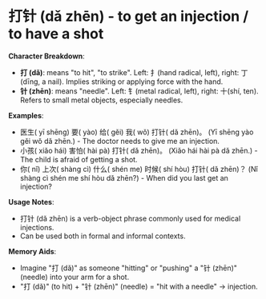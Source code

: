 # **打针 (dǎ zhēn) - to get an injection / to have a shot**

**Character Breakdown**:  
- **打 (dǎ)**: means "to hit", "to strike". Left: 扌(hand radical, left), right: 丁(dīng, a nail). Implies striking or applying force with the hand.  
- **针 (zhēn)**: means "needle". Left: 钅(metal radical, left), right: 十(shí, ten). Refers to small metal objects, especially needles.

**Examples**:  
- 医生( yī shēng) 要( yào) 给( gěi) 我( wǒ) 打针( dǎ zhēn)。 (Yī shēng yào gěi wǒ dǎ zhēn.) - The doctor needs to give me an injection.  
- 小孩( xiǎo hái) 害怕( hài pà) 打针( dǎ zhēn)。 (Xiǎo hái hài pà dǎ zhēn.) - The child is afraid of getting a shot.  
- 你( nǐ) 上次( shàng cì) 什么( shén me) 时候( shí hòu) 打针( dǎ zhēn)？ (Nǐ shàng cì shén me shí hòu dǎ zhēn?) - When did you last get an injection?

**Usage Notes**:  
- 打针 (dǎ zhēn) is a verb-object phrase commonly used for medical injections.  
- Can be used both in formal and informal contexts.

**Memory Aids**:  
- Imagine "打 (dǎ)" as someone "hitting" or "pushing" a "针 (zhēn)" (needle) into your arm for a shot.  
- "打 (dǎ)" (to hit) + "针 (zhēn)" (needle) = "hit with a needle" → injection.
